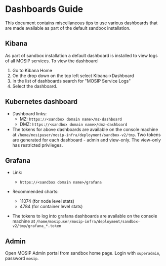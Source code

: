 # Dashboards Guide

This document contains miscellaneous tips to use various dashboards that are made available as part of the default sandbox installation.

## Kibana
As part of sandbox installation a default dashboard is installed to view logs of all MOSIP services.  To view the dashboard
1. Go to Kibana Home
1. On the drop down on the top left select Kibana->Dashboard
1. In the list of dashboards search for "MOSIP Service Logs" 
1. Select the dashboard.

## Kubernetes dashboard
* Dashboard links:
    * MZ: `https://<sandbox domain name>/mz-dashboard`
    * DMZ: `https://<sandbox domain name>/dmz-dashboard`
* The tokens for above dashboards are available on the console machine at `/home/mosipuser/mosip-infra/deployment/sandbox-v2/tmp`.  Two tokens are generated for each dashboard - admin and view-only.  The view-only has restricted privileges.

## Grafana
* Link:
   * `https://<sandbox domain name>/grafana`

* Recommended charts:
  * 11074 (for node level stats)
  * 4784 (for container level stats)
* The tokens to log into grafana dashboards are available on the console machine at `/home/mosipuser/mosip-infra/deployment/sandbox-v2/tmp/grafana_*.token`

## Admin

Open MOSIP Admin portal from sandbox home page. Login with `superadmin`, password `mosip`.


